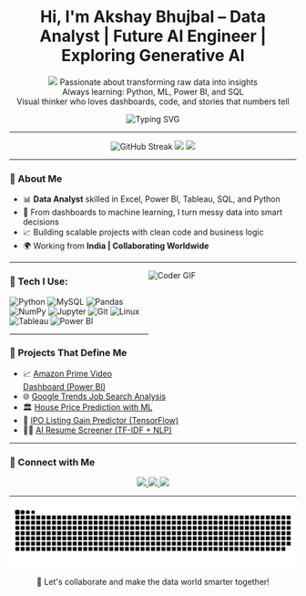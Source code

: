 
<h1 align="center"> Hi, I'm Akshay Bhujbal – Data Analyst | Future AI Engineer | Exploring Generative AI</h1>




<p align="center">
  <img src="https://readme-typing-svg.demolab.com?font=Fira+Code&size=22&duration=3000&pause=500&color=F75C7E&center=true&width=500&lines=Turning+raw+data+into+insights;Building+dashboards+that+drive+decisions;Exploring+AI%2C+ML%2C+LLMs%2C+Generative+AI;Learning+Power+BI%2C+Pyt
<p align="center">
  Passionate about transforming raw data into insights <br>
  Always learning: Python, ML, Power BI, and SQL <br>
  Visual thinker who loves dashboards, code, and stories that numbers tell
</p>
<p align="center">
  <img src="https://readme-typing-svg.demolab.com?font=Fira+Code&size=22&duration=3000&pause=500&center=true&width=500&lines=Turning+data+into+decisions;Always+learning+Python%2C+ML%2C+SQL%2C+Power+BI; Building+dashboards+that+speak+business;Exploring+Generative+AI+and+LLMs" alt="Typing SVG" />
</p>


---

<p align="center">
  <img src="https://github-readme-streak-stats.herokuapp.com?user=AkshayBhujbal1995&theme=tokyonight&hide_border=true" alt="GitHub Streak" height="150">
  <img src="https://github-readme-stats.vercel.app/api?username=AkshayBhujbal1995&show_icons=true&theme=tokyonight&include_all_commits=true&count_private=true&hide_border=true" height="150">
  <img src="https://github-readme-stats.vercel.app/api/top-langs/?username=AkshayBhujbal1995&layout=compact&theme=tokyonight&hide_border=true" height="150">
</p>

---

### 🧪 About Me

- 📊 **Data Analyst** skilled in Excel, Power BI, Tableau, SQL, and Python
- 🧬 From dashboards to machine learning, I turn messy data into smart decisions
- 📈 Building scalable projects with clean code and business logic
- 🌍 Working from **India | Collaborating Worldwide**


---

<img align="right" alt="Coder GIF" height=200 width=260 src="https://i.pinimg.com/originals/f1/e7/34/f1e734f9cade86fe737a9aa404ad5677.gif" />

### 🔧 Tech I Use:
<div align="left">
  <img src="https://cdn.jsdelivr.net/gh/devicons/devicon/icons/python/python-original.svg" height="30" alt="Python" />
  <img src="https://cdn.jsdelivr.net/gh/devicons/devicon/icons/mysql/mysql-original.svg" height="30" alt="MySQL" />
  <img src="https://cdn.jsdelivr.net/gh/devicons/devicon/icons/pandas/pandas-original.svg" height="30" alt="Pandas" />
  <img src="https://cdn.jsdelivr.net/gh/devicons/devicon/icons/numpy/numpy-original.svg" height="30" alt="NumPy" />
  <img src="https://cdn.jsdelivr.net/gh/devicons/devicon/icons/jupyter/jupyter-original.svg" height="30" alt="Jupyter" />
  <img src="https://cdn.jsdelivr.net/gh/devicons/devicon/icons/git/git-original.svg" height="30" alt="Git" />
  <img src="https://cdn.jsdelivr.net/gh/devicons/devicon/icons/linux/linux-original.svg" height="30" alt="Linux" />
  <img src="https://img.shields.io/badge/Tableau-E97627?style=for-the-badge&logo=Tableau&logoColor=white" height="30" alt="Tableau" />
  <img src="https://img.shields.io/badge/PowerBI-F2C811?style=flat&logo=Power-BI&logoColor=black" height="30" alt="Power BI" />
</div>

---

### 🚀 Projects That Define Me

- 📈 [Amazon Prime Video Dashboard (Power BI)](https://github.com/AkshayBhujbal1995/Amazon-Prime-Video-PowerBI-Dashboard)
- 🌐 [Google Trends Job Search Analysis](https://github.com/AkshayBhujbal1995/Google-Search-Analysis-with-Python)
- 🏛️ [House Price Prediction with ML](https://github.com/AkshayBhujbal1995/house-price-ML-EDA-project)
- 🚀 [IPO Listing Gain Predictor (TensorFlow)](https://github.com/AkshayBhujbal1995/Predicting-Listing-Gains-in-the-Indian-IPO-Market-Using-TensorFlow)
- 👨‍💼 [AI Resume Screener (TF-IDF + NLP)](https://github.com/AkshayBhujbal1995/AI_Resume_Screener)

---

### 📢 Connect with Me
<p align="center">
  <a href="https://linkedin.com/in/akshay-1995-bhujbal" target="_blank">
    <img src="https://img.shields.io/badge/LinkedIn-0077B5?logo=linkedin&logoColor=white" height="35" />
  </a>
  <a href="mailto:akshay.bhujbal16@gmail.com" target="_blank">
    <img src="https://img.shields.io/badge/Email-EA4335?logo=gmail&logoColor=white" height="35" />
  </a>
  <a href="https://www.kaggle.com/" target="_blank">
    <img src="https://img.shields.io/badge/Kaggle-20BEFF?logo=kaggle&logoColor=white" height="35" />
  </a>
</p>

---

<img src="https://raw.githubusercontent.com/platane/snk/output/github-contribution-grid-snake.svg" alt="GitHub Snake animation" />

<p align="center">
  🎉 Let's collaborate and make the data world smarter together!
</p>


